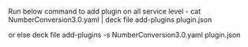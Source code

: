 Run below command to add plugin on all service level - 
 cat NumberConversion3.0.yaml |  deck file add-plugins plugin.json

or else 
deck file add-plugins -s NumberConversion3.0.yaml plugin.json

